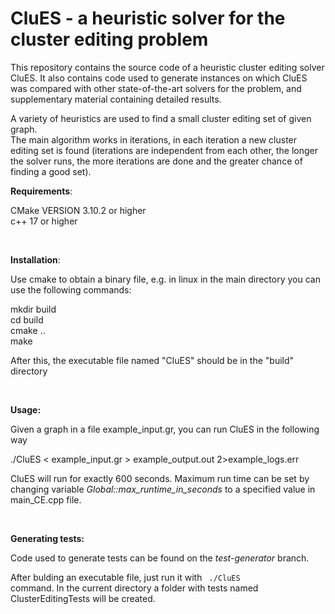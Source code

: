 # CluES - a heuristic solver for the cluster editing problem

This repository contains the source code of a heuristic cluster editing solver CluES. It also contains code used to generate instances on which CluES was compared with other state-of-the-art solvers for the problem, and supplementary material containing detailed results.

A variety of heuristics are used to find a small cluster editing set of given graph.<br>
The main algorithm works in iterations, in each iteration a new cluster editing set is found (iterations are independent from each other, the longer the solver runs, the more iterations are done and the greater chance of finding a good set).<br>


**Requirements**:

CMake VERSION 3.10.2 or higher<br>
c++ 17 or higher

<br>

**Installation**:

Use cmake to obtain a binary file, e.g. in linux in the main directory you can use the following commands:

mkdir build<br>
cd build<br>
cmake ..<br>
make

After this, the executable file named "CluES" should be in the "build" directory

<br>

**Usage:**

Given a graph in a file example_input.gr, you can run CluES in the following way
 
./CluES < example_input.gr > example_output.out 2>example_logs.err

CluES will run for exactly 600 seconds. 
Maximum run time can be set by changing variable _Global::max_runtime_in_seconds_ to a specified value in main_CE.cpp file.

<br>

**Generating tests:**

Code used to generate tests can be found on the _test-generator_ branch.

After bulding an executable file, just run it with <code> ./CluES </code> command. In the current directory a folder with tests named ClusterEditingTests will be created.